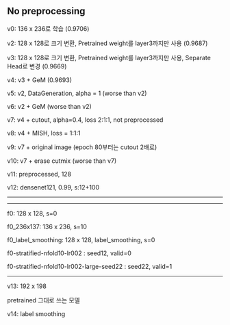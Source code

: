 ## No preprocessing

v0: 136 x 236로 학습 (0.9706)

v2: 128 x 128로 크기 변환, Pretrained weight를 layer3까지만 사용 (0.9687)

v3: 128 x 128로 크기 변환, Pretrained weight를 layer3까지만 사용, Separate Head로 변경 (0.9669)

v4: v3 + GeM (0.9693)

v5: v2, DataGeneration, alpha = 1 (worse than v2)

v6: v2 + GeM (worse than v2)

v7: v4 + cutout, alpha=0.4, loss 2:1:1, not preprocessed

v8: v4 + MISH, loss = 1:1:1

v9: v7 + original image (epoch 80부터는 cutout 2배로)

v10: v7 + erase cutmix (worse than v7)

v11: preprocessed, 128

v12: densenet121, 0.99, s:12+100

-----------------

-----------------

f0: 128 x 128, s=0

f0_236x137: 136 x 236, s=10

f0_label_smoothing: 128 x 128, label_smoothing, s=0

f0-stratified-nfold10-lr002 :  seed12, valid=0

f0-stratified-nfold10-lr002-large-seed22 :  seed22, valid=1

------------------

v13: 192 x 198

pretrained 그대로 쓰는 모델

v14: label smoothing 


<!---

## No Preprocessing



#> 경로: military_yolact/yolact_plate/yolact_pngFile_plate.py

#> 기능 및 변경사항: 식판, 손, 숫가락, 젓가락만을 분할(segmentation)합니다.

#> 사용법: calcVolume_m_yolact.py를 위해 평소에는 comment 처리합니다.

#* Input : trained_model_path, path

#* Output: 식판, 손, 숫가락, 젓가락 모델의 예측 결과가 사진으로 나타납니다.

-->
